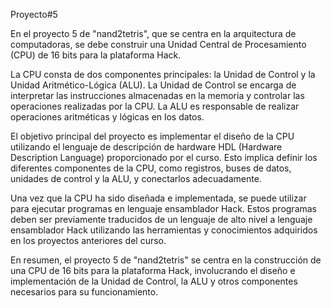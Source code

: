 Proyecto#5 


En el proyecto 5 de "nand2tetris", que se centra en la arquitectura de computadoras, se debe construir una Unidad Central de Procesamiento (CPU) de 16 bits para la plataforma Hack. 

La CPU consta de dos componentes principales: la Unidad de Control y la Unidad Aritmético-Lógica (ALU). La Unidad de Control se encarga de interpretar las instrucciones almacenadas en la memoria y controlar las operaciones realizadas por la CPU. La ALU es responsable de realizar operaciones aritméticas y lógicas en los datos.

El objetivo principal del proyecto es implementar el diseño de la CPU utilizando el lenguaje de descripción de hardware HDL (Hardware Description Language) proporcionado por el curso. Esto implica definir los diferentes componentes de la CPU, como registros, buses de datos, unidades de control y la ALU, y conectarlos adecuadamente.

Una vez que la CPU ha sido diseñada e implementada, se puede utilizar para ejecutar programas en lenguaje ensamblador Hack. Estos programas deben ser previamente traducidos de un lenguaje de alto nivel a lenguaje ensamblador Hack utilizando las herramientas y conocimientos adquiridos en los proyectos anteriores del curso.

En resumen, el proyecto 5 de "nand2tetris" se centra en la construcción de una CPU de 16 bits para la plataforma Hack, involucrando el diseño e implementación de la Unidad de Control, la ALU y otros componentes necesarios para su funcionamiento.
